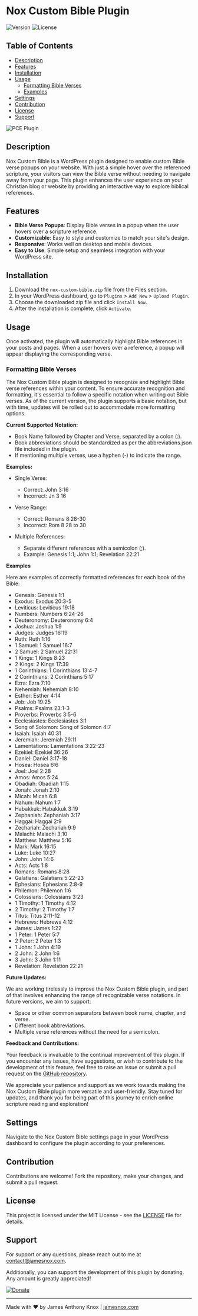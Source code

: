 # Nox Custom Bible Plugin

![Version](https://img.shields.io/badge/version-1.0.0-blue.svg)
![License](https://img.shields.io/badge/license-MIT-green.svg)

## Table of Contents

- [Description](#description)
- [Features](#features)
- [Installation](#installation)
- [Usage](#usage)
  - [Formatting Bible Verses](#formatting-bible-verses)
  - [Examples](#examples)
- [Settings](#settings)
- [Contribution](#contribution)
- [License](#license)
- [Support](#support)

![PCE Plugin](https://github.com/jamesk9526/Nox-Custom-Bible/assets/93682381/2741ae1e-4d49-4be8-8e6d-a54f242771a4)

## Description

Nox Custom Bible is a WordPress plugin designed to enable custom Bible verse popups on your website. With just a simple hover over the referenced scripture, your visitors can view the Bible verse without needing to navigate away from your page. This plugin enhances the user experience on your Christian blog or website by providing an interactive way to explore biblical references.

## Features

- **Bible Verse Popups**: Display Bible verses in a popup when the user hovers over a scripture reference.
- **Customizable**: Easy to style and customize to match your site's design.
- **Responsive**: Works well on desktop and mobile devices.
- **Easy to Use**: Simple setup and seamless integration with your WordPress site.

## Installation

1. Download the `nox-custom-bible.zip` file from the Files section.
2. In your WordPress dashboard, go to `Plugins` > `Add New` > `Upload Plugin`.
3. Choose the downloaded zip file and click `Install Now`.
4. After the installation is complete, click `Activate`.

## Usage

Once activated, the plugin will automatically highlight Bible references in your posts and pages. When a user hovers over a reference, a popup will appear displaying the corresponding verse.

### Formatting Bible Verses

The Nox Custom Bible plugin is designed to recognize and highlight Bible verse references within your content. To ensure accurate recognition and formatting, it's essential to follow a specific notation when writing out Bible verses. As of the current version, the plugin supports a basic notation, but with time, updates will be rolled out to accommodate more formatting options.

**Current Supported Notation:**

- Book Name followed by Chapter and Verse, separated by a colon (:).
- Book abbreviations should be standardized as per the abbreviations.json file included in the plugin.
- If mentioning multiple verses, use a hyphen (-) to indicate the range.

**Examples:**

- Single Verse:
  - Correct: John 3:16
  - Incorrect: Jn 3 16

- Verse Range:
  - Correct: Romans 8:28-30
  - Incorrect: Rom 8 28 to 30

- Multiple References:
  - Separate different references with a semicolon (;).
  - Example: Genesis 1:1; John 1:1; Revelation 22:21

**Examples**

Here are examples of correctly formatted references for each book of the Bible:

- Genesis: Genesis 1:1
- Exodus: Exodus 20:3-5
- Leviticus: Leviticus 19:18
- Numbers: Numbers 6:24-26
- Deuteronomy: Deuteronomy 6:4
- Joshua: Joshua 1:9
- Judges: Judges 16:19
- Ruth: Ruth 1:16
- 1 Samuel: 1 Samuel 16:7
- 2 Samuel: 2 Samuel 22:31
- 1 Kings: 1 Kings 8:23
- 2 Kings: 2 Kings 17:39
- 1 Corinthians: 1 Corinthians 13:4-7
- 2 Corinthians: 2 Corinthians 5:17
- Ezra: Ezra 7:10
- Nehemiah: Nehemiah 8:10
- Esther: Esther 4:14
- Job: Job 19:25
- Psalms: Psalms 23:1-3
- Proverbs: Proverbs 3:5-6
- Ecclesiastes: Ecclesiastes 3:1
- Song of Solomon: Song of Solomon 4:7
- Isaiah: Isaiah 40:31
- Jeremiah: Jeremiah 29:11
- Lamentations: Lamentations 3:22-23
- Ezekiel: Ezekiel 36:26
- Daniel: Daniel 3:17-18
- Hosea: Hosea 6:6
- Joel: Joel 2:28
- Amos: Amos 5:24
- Obadiah: Obadiah 1:15
- Jonah: Jonah 2:10
- Micah: Micah 6:8
- Nahum: Nahum 1:7
- Habakkuk: Habakkuk 3:19
- Zephaniah: Zephaniah 3:17
- Haggai: Haggai 2:9
- Zechariah: Zechariah 9:9
- Malachi: Malachi 3:10
- Matthew: Matthew 5:16
- Mark: Mark 16:15
- Luke: Luke 10:27
- John: John 14:6
- Acts: Acts 1:8
- Romans: Romans 8:28
- Galatians: Galatians 5:22-23
- Ephesians: Ephesians 2:8-9
- Philemon: Philemon 1:6
- Colossians: Colossians 3:23
- 1 Timothy: 1 Timothy 4:12
- 2 Timothy: 2 Timothy 1:7
- Titus: Titus 2:11-12
- Hebrews: Hebrews 4:12
- James: James 1:22
- 1 Peter: 1 Peter 5:7
- 2 Peter: 2 Peter 1:3
- 1 John: 1 John 4:19
- 2 John: 2 John 1:6
- 3 John: 3 John 1:11
- Revelation: Revelation 22:21

**Future Updates:**

We are working tirelessly to improve the Nox Custom Bible plugin, and part of that involves enhancing the range of recognizable verse notations. In future versions, we aim to support:

- Space or other common separators between book name, chapter, and verse.
- Different book abbreviations.
- Multiple verse references without the need for a semicolon.

**Feedback and Contributions:**

Your feedback is invaluable to the continual improvement of this plugin. If you encounter any issues, have suggestions, or wish to contribute to the development of this feature, feel free to raise an issue or submit a pull request on the [GitHub repository](https://github.com/jamesk9526/Nox-Custom-Bible).

We appreciate your patience and support as we work towards making the Nox Custom Bible plugin more versatile and user-friendly. Stay tuned for updates, and thank you for being part of this journey to enrich online scripture reading and exploration!

## Settings

Navigate to the Nox Custom Bible settings page in your WordPress dashboard to configure the plugin according to your preferences.

## Contribution

Contributions are welcome! Fork the repository, make your changes, and submit a pull request.

## License

This project is licensed under the MIT License - see the [LICENSE](LICENSE) file for details.

## Support

For support or any questions, please reach out to me at [contact@jamesnox.com](mailto:james@jamesnox.com).

Additionally, you can support the development of this plugin by donating. Any amount is greatly appreciated!

[![Donate](https://www.paypalobjects.com/en_US/i/btn/btn_donate_SM.gif)](https://www.paypal.com/donate?hosted_button_id=6K8ZXLZNRWYDJ)

---

Made with ❤️ by James Anthony Knox | [jamesnox.com](https://jamesnox.com)
